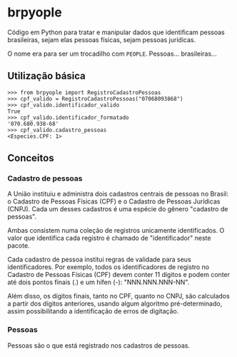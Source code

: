 # brpyople

Código em Python para tratar e manipular dados que identificam pessoas brasileiras, sejam elas 
pessoas físicas, sejam pessoas jurídicas.

O nome era para ser um trocadilho com `PEOPLE`. Pessoas... brasileiras...

## Utilização básica
```pycon
>>> from brpyople import RegistroCadastroPessoas
>>> cpf_valido = RegistroCadastroPessoas("07068093868")
>>> cpf_valido.identificador_valido
True
>>> cpf_valido.identificador_formatado
'070.680.938-68'
>>> cpf_valido.cadastro_pessoas
<Especies.CPF: 1>
```

## Conceitos
### Cadastro de pessoas
A União instituiu e administra dois cadastros centrais de pessoas no Brasil: o Cadastro de Pessoas 
Físicas (CPF) e o Cadastro de Pessoas Jurídicas (CNPJ). Cada um desses cadastros é uma espécie do 
gênero "cadastro de pessoas".

Ambas consistem numa coleção de registros unicamente identificados. O valor que identifica cada 
registro é chamado de "identificador" neste pacote.

Cada cadastro de pessoa institui regras de validade para seus identificadores. Por exemplo,
todos os identificadores de registro no Cadastro de Pessoas Físicas (CPF) devem conter 11
dígitos e podem conter até dois pontos finais (.) e um hífen (-): "NNN.NNN.NNN-NN".

Além disso, os dígitos finais, tanto no CPF, quanto no CNPJ, são calculados a partir dos dígitos
anteriores, usando algum algoritmo pré-determinado, assim possibilitando a identificação de
erros de digitação.

### Pessoas
Pessoas são o que está registrado nos cadastros de pessoas.
